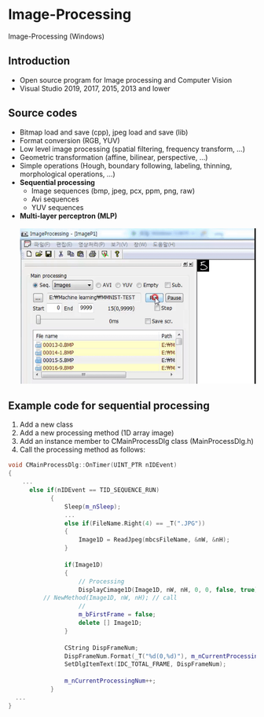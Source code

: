 # Image-Processing
Image-Processing (Windows)

## Introduction
* Open source program for Image processing and Computer Vision
* Visual Studio 2019, 2017, 2015, 2013 and lower

## Source codes
* Bitmap load and save (cpp), jpeg load and save (lib)
* Format conversion (RGB, YUV)
* Low level image processing (spatial filtering, frequency transform, ...)
* Geometric transformation (affine, bilinear, perspective, ...)
* Simple operations (Hough, boundary following, labeling, thinning, morphological operations, ...)
* **Sequential processing**
  + Image sequences (bmp, jpeg, pcx, ppm, png, raw)
  + Avi sequences
  + YUV sequences
* **Multi-layer perceptron (MLP)**
<br><br> <img src="Image_processing_01.gif"></img>  

## Example code for sequential processing
1. Add a new class
2. Add a new processing method (1D array image)
3. Add an instance member to CMainProcessDlg class (MainProcessDlg.h)
4. Call the processing method as follows: 
``` C++
void CMainProcessDlg::OnTimer(UINT_PTR nIDEvent) 
{
    ...
      else if(nIDEvent == TID_SEQUENCE_RUN)
			{
				Sleep(m_nSleep);
				...
				else if(FileName.Right(4) == _T(".JPG"))
				{
					Image1D = ReadJpeg(mbcsFileName, &nW, &nH);
				}

				if(Image1D)
				{
					// Processing
					DisplayCimage1D(Image1D, nW, nH, 0, 0, false, true);
          // NewMethod(Image1D, nW, nH); // call 
					//
					m_bFirstFrame = false;
					delete [] Image1D;
				}
			
				CString DispFrameNum;
				DispFrameNum.Format(_T("%d(0,%d)"), m_nCurrentProcessingNum, m_nSequenceLength-1);
				SetDlgItemText(IDC_TOTAL_FRAME, DispFrameNum);

				m_nCurrentProcessingNum++;
			}
  ...
}
```
